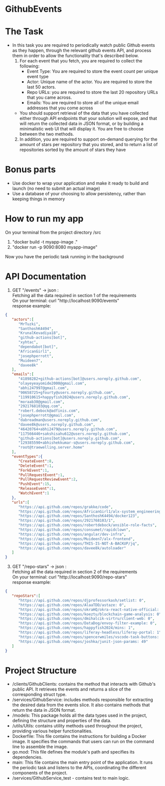 # GithubEvents

# The Task
- In this task you are required to periodically watch public Github events as they happen, through the relevant github events API, and process them in order to allow the functionality that's described below.
  1. For each event that you fetch, you are required to collect the following:
      - Event Type: You are required to store the event count per unique event type
      - Actor: Unique name of the actor. You are required to store the last 50 actors.
      - Repo URLs: you are required to store the last 20 repository URLs that you came across. 
      - Emails: You are required to store all of the unique email addresses that you come across
  - You should support retrieval of the data that you have collected either through API endpoints that your solution will expose, and that will return the collected data in JSON format, or by building a minimalistic web UI that will display it. You are free to choose between the two methods. <br />
  2. In addition, you are required to support on-demand querying for the amount of stars per repository that you stored, and to return a list of repositories sorted by the amount of stars they have

# Bonus parts
- Use docker to wrap your application and make it ready to build and launch (no need to submit an actual image)
- Use a database of your choosing to allow persistency, rather than keeping things in memory

# How to run my app
On your terminal from the project directory /src <br />
1. "docker build -t myapp-image ."
2. "docker run -p 9090:8080 myapp-image" <br />

Now you have the periodic task running in the background

# API Documentation
1. GET "/events" -> json : <br />
Fetching all the data required in section 1 of the requirements <br />
On your terminal:  curl "http://localhost:9090/events" <br />
response example:
```json
{
   "actors":[
      "MrTuzki",
      "SanthoshK4494",
      "KrunalKevadiya18",
      "github-actions[bot]",
      "xyhtac",
      "dependabot[bot]",
      "AfricanGirl1",
      "josephperrott",
      "Muideen7",
      "davee8k"
   ],
   "emails":[
      "41898282+github-actions[bot]@users.noreply.github.com",
      "olayeyeayomide2000@gmail.com",
      "abhi247997@gmail.com",
      "90658725+gfourty@users.noreply.github.com",
      "119910615+happyfish2024@users.noreply.github.com",
      "moraab30@gmail.com",
      "2921768103@qq.com",
      "robert.debock@adfinis.com",
      "josephperrott@gmail.com",
      "dabreadman@users.noreply.github.com",
      "davee8k@users.noreply.github.com",
      "46420764+abhi2479@users.noreply.github.com",
      "117566446+sakshisahu612@users.noreply.github.com",
      "github-actions[bot]@users.noreply.github.com",
      "129385590+abhishekkumar-s@users.noreply.github.com",
      "root@traewelling.server.home"
   ],
   "eventTypes":{
      "CreateEvent":8,
      "DeleteEvent":1,
      "ForkEvent":1,
      "PullRequestEvent":1,
      "PullRequestReviewEvent":2,
      "PushEvent":15,
      "ReleaseEvent":1,
      "WatchEvent":1
   },
   "urls":[
      "https://api.github.com/repos/grakke/code",
      "https://api.github.com/repos/AfricanGirl1/alx-system_engineering-devops",
      "https://api.github.com/repos/SanthoshK4494/docker123",
      "https://api.github.com/repos/2921768103/1",
      "https://api.github.com/repos/robertdebock/ansible-role-facts",
      "https://api.github.com/repos/consumet/rapidclown",
      "https://api.github.com/repos/angular/dev-infra",
      "https://api.github.com/repos/Muideen7/alx-frontend",
      "https://api.github.com/repos/THIS-IS-NOT-A-BACKUP/jq",
      "https://api.github.com/repos/davee8k/autoloader"
   ]
}
```
3. GET "/repo-stars" -> json : <br />
Fetching all the data required in section 2 of the requirements <br />
On your terminal: curl "http://localhost:9090/repo-stars" <br />
response example:
```json
{
   "repoStars":[
      "https://api.github.com/repos/djprofessorkash/setlist: 0",
      "https://api.github.com/repos/AlaaTDD/astaze: 0",
      "https://api.github.com/repos/okraHQ/okra-react-native-official: 0",
      "https://api.github.com/repos/koeztu/blockchain-game-analysis: 0",
      "https://api.github.com/repos/dmihalcik-virtru/client-web: 0",
      "https://api.github.com/repos/DataDog/envoy-filter-example: 0",
      "https://api.github.com/repos/happyfish2024/mins: 1",
      "https://api.github.com/repos/liferay-headless/liferay-portal: 1",
      "https://api.github.com/repos/spencerwmiles/vscode-task-buttons: 9",
      "https://api.github.com/repos/joshka/junit-json-params: 49"
   ]
}
```

# Project Structure
- /clients/GithubClients: contains the method that interacts with Github's public API. It retrieves the events and returns a slice of the corresponding struct type.
- /services/GithubService: includes methods responsible for extracting the desired data from the events slice. It also contains methods that return the data in JSON format.
- /models: This package holds all the data types used in the project, defining the structure and properties of the data.
- /utils/Utils: contains utility methods used throughout the project, providing various helper functionalities.
- Dockerfile: This file contains the instructions for building a Docker image. It specifies the commands that users can run on the command line to assemble the image.
- go.mod: This file defines the module's path and specifies its dependencies.
- main: This file contains the main entry point of the application. It runs the periodic task and listens to the APIs, coordinating the different components of the project.
- /services/GithubService_test - contains test to main logic.

